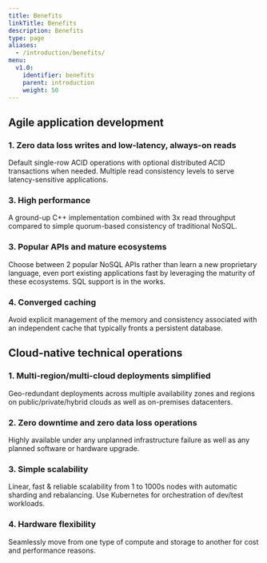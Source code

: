 ```yaml
---
title: Benefits
linkTitle: Benefits
description: Benefits
type: page
aliases:
  - /introduction/benefits/
menu:
  v1.0:
    identifier: benefits
    parent: introduction
    weight: 50
---
```


## Agile application development

### 1. Zero data loss writes and low-latency, always-on reads

Default single-row ACID operations with optional distributed ACID transactions when needed. Multiple read consistency levels to serve latency-sensitive applications. 

### 3. High performance

A ground-up C++ implementation combined with 3x read throughput compared to simple quorum-based consistency of traditional NoSQL.

### 3. Popular APIs and mature ecosystems

Choose between 2 popular NoSQL APIs rather than learn a new proprietary language, even port existing applications fast by leveraging the maturity of these ecosystems. SQL support is in the works.

### 4. Converged caching

Avoid explicit management of the memory and consistency associated with an independent cache that typically fronts a persistent database.

## Cloud-native technical operations

### 1. Multi-region/multi-cloud deployments simplified

Geo-redundant deployments across multiple availability zones and regions on public/private/hybrid clouds as well as on-premises datacenters.

### 2. Zero downtime and zero data loss operations 

Highly available under any unplanned infrastructure failure as well as any planned software or hardware upgrade.

### 3. Simple scalability

Linear, fast & reliable scalability from 1 to 1000s nodes with automatic sharding and rebalancing. Use Kubernetes for orchestration of dev/test workloads.

### 4. Hardware flexibility

Seamlessly move from one type of compute and storage to another for cost and performance reasons.

